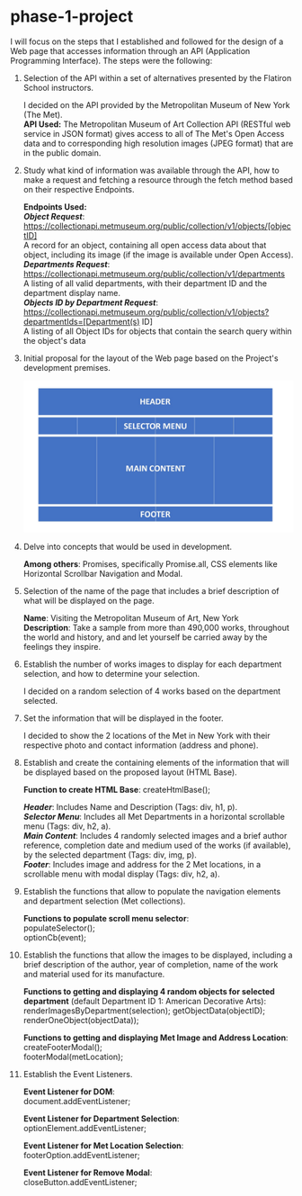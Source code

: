 # phase-1-project

I will focus on the steps that I established and followed for the design of a Web page that accesses information through an API (Application Programming Interface). The steps were the following:

1.  Selection of the API within a set of alternatives presented by the Flatiron School instructors.  
    
    I decided on the API provided by the Metropolitan Museum of New York (The Met).  
    **API Used:** The Metropolitan Museum of Art Collection API (RESTful web service in JSON format) gives access to all of The Met's Open Access data and to corresponding high resolution images (JPEG format) that are in the public domain.

2.  Study what kind of information was available through the API, how to make a request and fetching a resource through the fetch method based on their respective Endpoints.

    **Endpoints Used:**  
    _**Object Request**_: https://collectionapi.metmuseum.org/public/collection/v1/objects/[objectID]  
    A record for an object, containing all open access data about that object, including its image (if the image is available under Open Access).  
    _**Departments Request**_: https://collectionapi.metmuseum.org/public/collection/v1/departments  
    A listing of all valid departments, with their department ID and the department display name.  
    _**Objects ID by Department Request**_: https://collectionapi.metmuseum.org/public/collection/v1/objects?departmentIds=[Department(s) ID]  
    A listing of all Object IDs for objects that contain the search query within the object's data

3.  Initial proposal for the layout of the Web page based on the Project's development premises.  
    
    ![Web Page Layout](./images/web-page-layout.jpg)

4.  Delve into concepts that would be used in development.  
    
    **Among others**: Promises, specifically Promise.all, CSS elements like Horizontal Scrollbar Navigation and Modal.

5.  Selection of the name of the page that includes a brief description of what will be displayed on the page.  
    
    **Name**: Visiting the Metropolitan Museum of Art, New York  
    **Description**: Take a sample from more than 490,000 works, throughout the world and history, and and let yourself be carried away by the feelings they inspire.

6.  Establish the number of works images to display for each department selection, and how to determine your selection.  
    
    I decided on a random selection of 4 works based on the department selected.

7.  Set the information that will be displayed in the footer.  
    
    I decided to show the 2 locations of the Met in New York with their respective photo and contact information (address and phone).

8.  Establish and create the containing elements of the information that will be displayed based on the proposed layout (HTML Base).  
    
    **Function to create HTML Base**: createHtmlBase();  

    _**Header**_: Includes Name and Description (Tags: div, h1, p).  
    _**Selector Menu**_: Includes all Met Departments in a horizontal scrollable menu (Tags: div, h2, a).  
    _**Main Content**_: Includes 4 randomly selected images and a brief author reference, completion date and medium used of the works (if available), by the selected department (Tags: div, img, p).  
    _**Footer**_: Includes image and address for the 2 Met locations, in a scrollable menu with modal display (Tags: div, h2, a).

9.   Establish the functions that allow to populate the navigation elements and department selection (Met collections).  

      **Functions to populate scroll menu selector**:  
      populateSelector();  
      optionCb(event);

10.  Establish the functions that allow the images to be displayed, including a brief description of the author, year of completion, name of the work and material used for its manufacture.  
      
      **Functions to getting and displaying 4 random objects for selected department** (default Department ID 1: American Decorative Arts):  
      renderImagesByDepartment(selection);  getObjectData(objectID);  
      renderOneObject(objectData));  
      
      **Functions to getting and displaying Met Image and Address Location**:  
      createFooterModal();  
      footerModal(metLocation);

11.   Establish the Event Listeners.  
      
      **Event Listener for DOM**:  
      document.addEventListener;  
      
      **Event Listener for Department Selection**:  
      optionElement.addEventListener;  
      
      **Event Listener for Met Location Selection**:  
      footerOption.addEventListener;  
      
      **Event Listener for Remove Modal**:  
      closeButton.addEventListener;